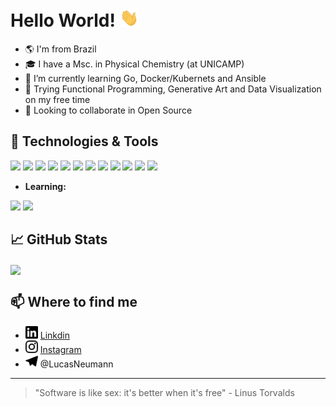 # Hello World! <img src="https://raw.githubusercontent.com/neumann-mlucas/neumann-mlucas/master/wave.gif" width="30px">
- :earth_americas: I'm from Brazil
- :mortar_board: I have a Msc. in Physical Chemistry (at UNICAMP)
- :seedling: I’m currently learning Go, Docker/Kubernets and Ansible
- :thought_balloon: Trying Functional Programming, Generative Art and Data Visualization on my free time 
- :eyes: Looking to collaborate in Open Source

## :wrench: Technologies & Tools

![](https://img.shields.io/badge/OS-Linux-informational?style=flat&logo=linux&logoColor=white&color=2bbc8a)
![](https://img.shields.io/badge/Editor-Vim-informational?style=flat&logo=Vim&logoColor=white&color=2bbc8a)
![](https://img.shields.io/badge/Shell-Zsh-informational?style=flat&logo=gnu-bash&logoColor=white&color=2bbc8a)
![](https://img.shields.io/bdge/-Zsh-informational?style=flat&logo=gnu-bash&logoColor=white&color=2bbc8a)
![](https://img.shields.io/badge/Code-Python-informational?style=flat&logo=python&logoColor=white&color=2bbc8a)
![](https://img.shields.io/badge/Code-Julia-informational?style=flat&logo=julia&logoColor=white&color=2bbc8a)
![](https://img.shields.io/badge/Code-JavaScript-informational?style=flat&logo=javascript&logoColor=white&color=2bbc8a)
![](https://img.shields.io/badge/Tools-Pandas-informational?style=flat&logo=pandas&logoColor=white&color=2bbc8a)
![](https://img.shields.io/badge/Tools-Flask-informational?style=flat&logo=flask&logoColor=white&color=2bbc8a)
![](https://img.shields.io/badge/Tools-PostgreSQL-informational?style=flat&logo=postgresql&logoColor=white&color=2bbc8a)
![](https://img.shields.io/badge/Tools-Git-informational?style=flat&logo=git&logoColor=white&color=2bbc8a)
![](https://img.shields.io/badge/Tools-Docker-informational?style=flat&logo=docker&logoColor=white&color=2bbc8a)

- **Learning:**

![](https://img.shields.io/badge/Code-Haskell-informational?style=flat&logo=Haskell&logoColor=white&color=2bbc8a) 
![](https://img.shields.io/badge/Tools-PyTorch-informational?style=flat&logo=pytorch&logoColor=white&color=2bbc8a)

## :chart_with_upwards_trend: GitHub Stats

<a href="https://github.com/neumann-mlucas/neumann-mlucas">
  <img align="center" src="https://github-readme-stats.vercel.app/api/top-langs/?username=neumann-mlucas&hide=shell,html&line_height=32" />
</a>

## :mailbox: Where to find me
- <img src=https://raw.githubusercontent.com/neumann-mlucas/neumann-mlucas/master/linkedin.svg width="20px"> [Linkdin](https://www.linkedin.com/in/lucas-mneumann/)
- <img src=https://raw.githubusercontent.com/neumann-mlucas/neumann-mlucas/master/instagram.svg width="20px"> [Instagram](https://www.instagram.com/neumannlucas/)
- <img src=https://raw.githubusercontent.com/neumann-mlucas/neumann-mlucas/master/telegram.svg width="20px"> @LucasNeumann

---

> "Software is like sex: it's better when it's free" - Linus Torvalds

<!--
**neumann-mlucas/neumann-mlucas** is a ✨ _special_ ✨ repository because its `README.md` (this file) appears on your GitHub profile.
[![HitCount](http://hits.dwyl.com/neumann-mlucas/neumann-mlucas.svg)](http://hits.dwyl.com/neumann-mlucas/neumann-mlucas)

